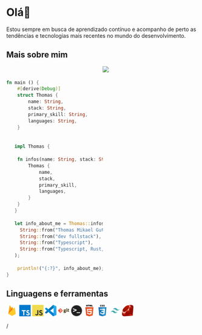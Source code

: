 
<!--
**GuterresThomas/guterresthomas** is a ✨ _special_ ✨ repository because its `README.md` (this file) appears on your GitHub profile.


-->


# Olá👋

 Estou sempre em busca de aprendizado contínuo e acompanho de perto as tendências e tecnologias mais recentes no mundo do desenvolvimento.

## Mais sobre mim

<img align="right" width="250" src="https://i2.wp.com/allhtaccess.info/wp-content/uploads/2018/03/programming.gif?fit=1281%2C716&ssl=1" />

```rust


fn main () {
    #[derive(Debug)]
    struct Thomas {
        name: String,
        stack: String,
        primary_skill: String,
        languages: String,
    }


   impl Thomas {
    
    fn infos(name: String, stack: String, primary_skill: String, languages: String) -> Thomas {
        Thomas {
            name,
            stack,
            primary_skill,
            languages,
        }
    } 
   }

   let info_about_me = Thomas::infos (
     String::from("Thomas Mikael Guterres"),
     String::from("dev fullstack"),
     String::from("Typescript"),
     String::from("Typescript, Rust, JavaScript, React, Ruby on rails"),
   );

    println!("{:?}", info_about_me);
}
```

## Linguagens e ferramentas


<code><img height="30" src="https://raw.githubusercontent.com/github/explore/80688e429a7d4ef2fca1e82350fe8e3517d3494d/topics/firebase/firebase.png"></code>
<code><img height="30" src="https://raw.githubusercontent.com/github/explore/80688e429a7d4ef2fca1e82350fe8e3517d3494d/topics/typescript/typescript.png"></code>
<code><img height="30" src="https://raw.githubusercontent.com/github/explore/80688e429a7d4ef2fca1e82350fe8e3517d3494d/topics/javascript/javascript.png"></code>
<code><img height="30" src="https://raw.githubusercontent.com/github/explore/80688e429a7d4ef2fca1e82350fe8e3517d3494d/topics/visual-studio-code/visual-studio-code.png"></code>
<code><img height="30" src="https://raw.githubusercontent.com/github/explore/80688e429a7d4ef2fca1e82350fe8e3517d3494d/topics/git/git.png"></code>
<code><img height="30" src="https://raw.githubusercontent.com/github/explore/80688e429a7d4ef2fca1e82350fe8e3517d3494d/topics/terminal/terminal.png"></code>
<code><img height="30" src="https://raw.githubusercontent.com/github/explore/80688e429a7d4ef2fca1e82350fe8e3517d3494d/topics/html/html.png"></code>
<code><img height="30" src="https://raw.githubusercontent.com/github/explore/80688e429a7d4ef2fca1e82350fe8e3517d3494d/topics/css/css.png"></code>
<code><img height="30" src="https://raw.githubusercontent.com/github/explore/80688e429a7d4ef2fca1e82350fe8e3517d3494d/topics/tailwind/tailwind.png"></code>
<code><img height="30" src="https://raw.githubusercontent.com/github/explore/80688e429a7d4ef2fca1e82350fe8e3517d3494d/topics/ruby/ruby.png"></code>




[website]: https://thomasguterres.cloud
[instagram]:https://www.instagram.com/thomas_guterres/
[linkedin]: https://www.linkedin.com/in/thomas-guterres-978a6327b/
/
